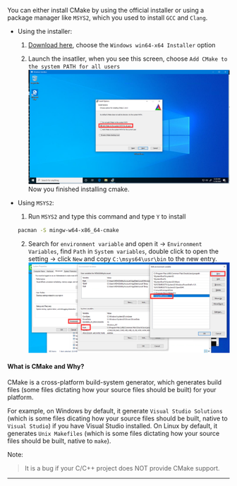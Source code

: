 [//]: # (### Download & Install CMake)

You can either install CMake by using the official installer or using a package manager like `MSYS2`,
which you used to install `GCC` and `Clang`.

- Using the installer:

  1. <a href="https://cmake.org/download/" target="_blank">Download here</a>, choose the `Windows win64-x64 Installer` option

  2. Launch the insatller, when you see this screen, choose `Add CMake to the system PATH for all users`
     ![](https://github.com/soulimane-mammar/oop_cpp_course/blob/main/screenshots/CMake_Installer.png?raw=true)
     Now you finished installing cmake.

- Using `MSYS2`:
  1. Run `MSYS2` and type this command and type `Y` to install

  ```bash
  pacman -S mingw-w64-x86_64-cmake
  ```

  2. Search for `environment variable` and open it -> `Environment Variables`, find `Path` in `System variables`, double click to open the setting -> click `New` and copy `C:\msys64\usr\bin` to the new entry.
     ![](https://github.com/soulimane-mammar/oop_cpp_course/blob/main/screenshots/SourceControl/Git.png?raw=true)

<a name="what-is-cmake-and-why"></a>

#### What is CMake and Why?

CMake is a cross-platform build-system generator, which generates build files (some files dictating how your source files should be built) for your platform.

For example, on Windows by default, it generate `Visual Studio Solutions` (which is some files dicating how your source files should be built, native to `Visual Studio`) if you have Visual Studio installed. On Linux by default, it generates `Unix Makefiles` (which is some files dictating how your source files should be built, native to `make`).

Note:
> It is a bug if your C/C++ project does NOT provide CMake support.

---

<a name="ides"></a>
